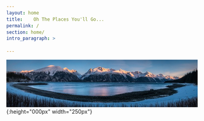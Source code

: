```yaml
---
layout: home
title:    Oh The Places You'll Go...
permalink: /
section: home/
intro_paragraph: >

---
```

![Home Page Image](/images/panorama.jpg){:height="000px" width="250px"}
